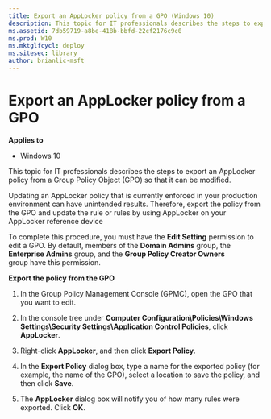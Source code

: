 ```yaml
---
title: Export an AppLocker policy from a GPO (Windows 10)
description: This topic for IT professionals describes the steps to export an AppLocker policy from a Group Policy Object (GPO) so that it can be modified.
ms.assetid: 7db59719-a8be-418b-bbfd-22cf2176c9c0
ms.prod: W10
ms.mktglfcycl: deploy
ms.sitesec: library
author: brianlic-msft
---
```


# Export an AppLocker policy from a GPO


**Applies to**

-   Windows 10

This topic for IT professionals describes the steps to export an AppLocker policy from a Group Policy Object (GPO) so that it can be modified.

Updating an AppLocker policy that is currently enforced in your production environment can have unintended results. Therefore, export the policy from the GPO and update the rule or rules by using AppLocker on your AppLocker reference device

To complete this procedure, you must have the **Edit Setting** permission to edit a GPO. By default, members of the **Domain Admins** group, the **Enterprise Admins** group, and the **Group Policy Creator Owners** group have this permission.

**Export the policy from the GPO**

1.  In the Group Policy Management Console (GPMC), open the GPO that you want to edit.

2.  In the console tree under **Computer Configuration\\Policies\\Windows Settings\\Security Settings\\Application Control Policies**, click **AppLocker**.

3.  Right-click **AppLocker**, and then click **Export Policy**.

4.  In the **Export Policy** dialog box, type a name for the exported policy (for example, the name of the GPO), select a location to save the policy, and then click **Save**.

5.  The **AppLocker** dialog box will notify you of how many rules were exported. Click **OK**.

 

 





